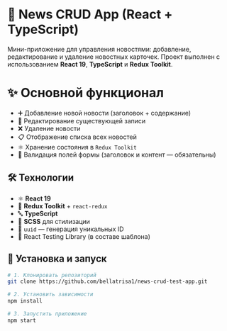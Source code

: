 # 📰 News CRUD App (React + TypeScript)

Мини-приложение для управления новостями: добавление, редактирование и удаление новостных карточек. Проект выполнен с использованием **React 19**, **TypeScript** и **Redux Toolkit**.

# ✨ Основной функционал

- ➕ Добавление новой новости (заголовок + содержание)
- 📝 Редактирование существующей записи
- ❌ Удаление новости
- 📋 Отображение списка всех новостей
- ⚛️ Хранение состояния в `Redux Toolkit`
- 📄 Валидация полей формы (заголовок и контент — обязательны)
  
## 🛠️ Технологии

- ⚛️ **React 19**
- 🧠 **Redux Toolkit** + `react-redux`
- 🔤 **TypeScript**
- 💅 **SCSS** для стилизации
- 🔧 `uuid` — генерация уникальных ID
- 🧪 React Testing Library (в составе шаблона)


## 🚀 Установка и запуск

```bash
# 1. Клонировать репозиторий
git clone https://github.com/bellatrisa1/news-crud-test-app.git

# 2. Установить зависимости
npm install

# 3. Запустить приложение
npm start
